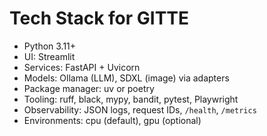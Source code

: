 # Tech Stack for GITTE

- Python 3.11+
- UI: Streamlit
- Services: FastAPI + Uvicorn
- Models: Ollama (LLM), SDXL (image) via adapters
- Package manager: uv or poetry
- Tooling: ruff, black, mypy, bandit, pytest, Playwright
- Observability: JSON logs, request IDs, `/health`, `/metrics`
- Environments: cpu (default), gpu (optional)
